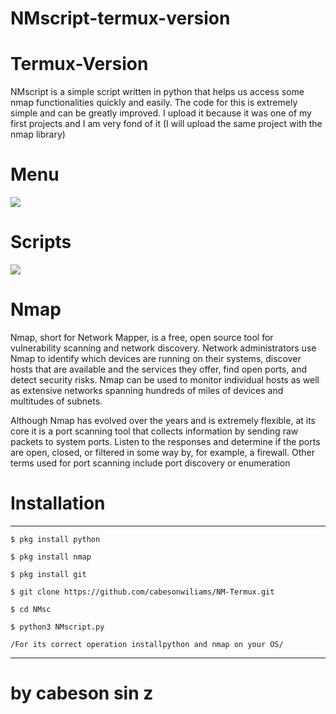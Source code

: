 # NMscript-termux-version
# Termux-Version
NMscript is a simple script written in python that helps us access some nmap functionalities quickly and easily. The code for this is extremely simple and can be greatly improved. I upload it because it was one of my first projects and I am very fond of it (I will upload the same project with the nmap library)

# Menu

<IMG SRC = "https://github.com/cabesonwiliams/NM-Termux/blob/main/MENU.jpg">

   
# Scripts	
 <IMG SRC = "https://github.com/cabesonwiliams/NM-Termux/blob/main/scripts.jpg">   
    
# Nmap
Nmap, short for Network Mapper, is a free, open source tool for vulnerability scanning and network discovery. Network administrators use Nmap to identify which devices are running on their systems, discover hosts that are available and the services they offer, find open ports, and detect security risks. Nmap can be used to monitor individual hosts as well as extensive networks spanning hundreds of miles of devices and multitudes of subnets.

Although Nmap has evolved over the years and is extremely flexible, at its core it is a port scanning tool that collects information by sending raw packets to system ports. Listen to the responses and determine if the ports are open, closed, or filtered in some way by, for example, a firewall. Other terms used for port scanning include port discovery or enumeration




# Installation
--------------------------------
> 
> 
   
    $ pkg install python
   
    $ pkg install nmap 
     
    $ pkg install git
   
    $ git clone https://github.com/cabesonwiliams/NM-Termux.git
    
    $ cd NMsc   
	
    $ python3 NMscript.py
	
    /For its correct operation installpython and nmap on your OS/
	

--------------------------------
	
# by cabeson sin z
